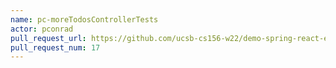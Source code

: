 ```yaml
---
name: pc-moreTodosControllerTests
actor: pconrad
pull_request_url: https://github.com/ucsb-cs156-w22/demo-spring-react-example-v2/pull/17
pull_request_num: 17
---
```

